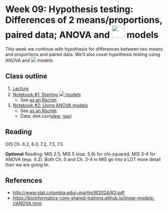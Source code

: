 # Week 09: Hypothesis testing: Differences of 2 means/proportions, paired data; ANOVA and <img src="https://render.githubusercontent.com/render/math?math=\chi^2" width='40px'> models

This week we continue with hypothesis for differences between two means and proportions and paired data.  We'll also cover hypothesis testing using ANOVA and <img src="https://render.githubusercontent.com/render/math?math=\chi^2"> models.

## Class outline

 1. [Lecture](lecture9_s2020_toupload.pdf)
 1. [Notebook #1: Starting <img src="https://render.githubusercontent.com/render/math?math=\chi^2"> models](prep_starting_chi_squared_part1.ipynb)
	* See [as an Rscript](Rscripts/prep_starting_chi_squared_week09_part1.R)	
 1. [Notebook #2: Using ANOVA models](prep_usingANOVA_part2.ipynb)
	* See [as an Rscript](Rscripts/prep_usingANOVA_week09_part2.R)	
	* Data:  diet.csv([view](diet.csv), [raw](https://raw.githubusercontent.com/jnaiman/is542_spring2020/master/week10/diet.csv))

## Reading

OIS Ch. 6.2, 6.3, 7.2, 7.3, 7.5

**Optional** Reading: MIS 2.5, MIS 5 (esp. 5.9) for chi-squared, MIS 3-4 for ANOVA (esp. 4.2).  Both Ch. 5 and Ch. 3-4 in MIS go into a LOT more detail than we are going to.


## References
 
 * http://www.stat.columbia.edu/~martin/W2024/R3.pdf
 * https://bioinformatics-core-shared-training.github.io/linear-models-r/ANOVA.html
